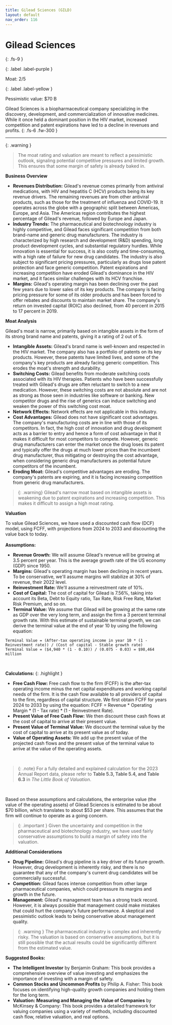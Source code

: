 ```yaml
---
title: Gilead Sciences (GILD)
layout: default
nav_order: 116
---
```


# Gilead Sciences
{: .fs-9 }

{: .label .label-purple }

Moat: 2/5

{: .label .label-yellow }

Pessimistic value: $70 B

Gilead Sciences is a biopharmaceutical company specializing in the discovery, development, and commercialization of innovative medicines. While it once held a dominant position in the HIV market, increased competition and patent expirations have led to a decline in revenues and profits.
{: .fs-6 .fw-300 }

---

{: .warning } 
>The moat rating and valuation are meant to reflect a pessimistic outlook, signaling potential competitive pressures and limited growth. This ensures that some margin of safety is already baked in.

**Business Overview**

* **Revenues Distribution:** Gilead's revenue comes primarily from antiviral medications, with HIV and hepatitis C (HCV) products being its key revenue drivers. The remaining revenues are from other antiviral products, such as those for the treatment of influenza and COVID-19. It operates across the globe with a geographic split between Americas, Europe, and Asia. The Americas region contributes the highest percentage of Gilead's revenue, followed by Europe and Japan.
* **Industry Trends:** The pharmaceutical and biotechnology industry is highly competitive, and Gilead faces significant competition from both brand-name and generic drug manufacturers.  The industry is characterized by high research and development (R&D) spending, long product development cycles, and substantial regulatory hurdles. While innovation is essential for success, it is also costly and time-consuming, with a high rate of failure for new drug candidates.  The industry is also subject to significant pricing pressures, particularly as drugs lose patent protection and face generic competition.  Patent expirations and increasing competition have eroded Gilead's dominance in the HIV market, and it faces similar challenges with its HCV franchise.
* **Margins:** Gilead's operating margin has been declining over the past few years due to lower sales of its key products. The company is facing pricing pressure for some of its older products and has been forced to offer rebates and discounts to maintain market share. The company's return on invested capital (ROIC) also declined, from 40 percent in 2015 to 17 percent in 2019.

**Moat Analysis**

Gilead's moat is narrow, primarily based on intangible assets in the form of its strong brand name and patents, giving it a rating of 2 out of 5.

* **Intangible Assets:** Gilead's brand name is well-known and respected in the HIV market. The company also has a portfolio of patents on its key products. However, these patents have limited lives, and some of the company's key products are already facing generic competition. This erodes the moat's strength and durability.
* **Switching Costs:** Gilead benefits from moderate switching costs associated with its HIV therapies. Patients who have been successfully treated with Gilead's drugs are often reluctant to switch to a new medication.  However, these switching costs are not absolute and are not as strong as those seen in industries like software or banking. New competitor drugs and the rise of generics can induce switching and weaken the power of this switching cost moat.
* **Network Effects:**  Network effects are not applicable in this industry.
* **Cost Advantages:** Gilead does not have significant cost advantages. The company's manufacturing costs are in line with those of its competitors.  In fact, the high cost of innovation and drug development acts as a barrier to entry and hence a form of cost advantage in that it makes it difficult for most competitors to compete. However, generic drug manufacturers can enter the market once the drug loses its patent and typically offer the drugs at much lower prices than the incumbent drug manufacturer, thus mitigating or destroying the cost advantage, when considering generic drug manufacturers as potential future competitors of the incumbent.
* **Eroding Moat:**  Gilead's competitive advantages are eroding. The company's patents are expiring, and it is facing increasing competition from generic drug manufacturers.

> {: .warning} Gilead's narrow moat based on intangible assets is weakening due to patent expirations and increasing competition.  This makes it difficult to assign a high moat rating.

**Valuation**

To value Gilead Sciences, we have used a discounted cash flow (DCF) model, using FCFF, with projections from 2024 to 2033 and discounting the value back to today.
<br>
<br>
**Assumptions:**

* **Revenue Growth:** We will assume Gilead's revenue will be growing at 3.5 percent per year. This is the average growth rate of the US economy (GDP) since 1950.
* **Margins:** Gilead's operating margin has been declining in recent years. To be conservative, we'll assume margins will stabilize at 30% of revenue, their 2022 level.
* **Reinvestment Rate:**  We'll assume a reinvestment rate of 10%.
* **Cost of Capital:** The cost of capital for Gilead is 7.56%, taking into account its Beta, Debt to Equity ratio, Tax Rate, Risk Free Rate, Market Risk Premium, and so on.
* **Terminal Value:** We assume that Gilead will be growing at the same rate as GDP over the very long term, and assign the firm a 3 percent terminal growth rate. With this estimate of sustainable terminal growth, we can derive the terminal value at the end of year 10 by using the following equation:

```
Terminal Value = (After-tax operating income in year 10 * (1 - Reinvestment rate)) / (Cost of capital - Stable growth rate)
Terminal Value = ($4,940 * (1 - 0.10)) / (0.075 - 0.03) = $98,464 million
```

<br>

**Calculations:**
{: .highlight }

* **Free Cash Flow:** Free cash flow to the firm (FCFF) is the after-tax operating income minus the net capital expenditures and working capital needs of the firm. It is the cash flow available to all providers of capital to the firm, regardless of capital structure. We first obtain FCFF for years 2024 to 2033 by using the equation: FCFF = Revenue * Operating Margin * (1 - Tax rate) * (1 - Reinvestment Rate).
* **Present Value of Free Cash Flow:** We then discount these cash flows at the cost of capital to arrive at their present value.
* **Present Value of Terminal Value:** We discount the terminal value by the cost of capital to arrive at its present value as of today.
* **Value of Operating Assets:** We add up the present value of the projected cash flows and the present value of the terminal value to arrive at the value of the operating assets.

<br>

> {: .note} For a fully detailed and explained calculation for the 2023 Annual Report data, please refer to **Table 5.3, Table 5.4, and Table 6.3** in *The Little Book of Valuation*.

<br>

Based on these assumptions and calculations, the enterprise value (the value of the operating assets) of Gilead Sciences is estimated to be about $70 billion, which translates to about $53 per share. This assumes that the firm will continue to operate as a going concern.

> {: .important }  Given the uncertainty and competition in the pharmaceutical and biotechnology industry, we have used fairly conservative assumptions to build a margin of safety into the valuation.

**Additional Considerations**

* **Drug Pipeline:** Gilead's drug pipeline is a key driver of its future growth.  However, drug development is inherently risky, and there is no guarantee that any of the company's current drug candidates will be commercially successful.
* **Competition:** Gilead faces intense competition from other large pharmaceutical companies, which could pressure its margins and growth in the future.
* **Management:** Gilead's management team has a strong track record. However, it is always possible that management could make mistakes that could hurt the company's future performance.  A skeptical and pessimistic outlook leads to being conservative about management quality.

> {: .warning } The pharmaceutical industry is complex and inherently risky. The valuation is based on conservative assumptions, but it is still possible that the actual results could be significantly different from the estimated value.

**Suggested Books:**

* **The Intelligent Investor** by Benjamin Graham: This book provides a comprehensive overview of value investing and emphasizes the importance of investing with a margin of safety.
* **Common Stocks and Uncommon Profits** by Philip A. Fisher: This book focuses on identifying high-quality growth companies and holding them for the long term.
* **Valuation: Measuring and Managing the Value of Companies** by McKinsey & Company: This book provides a detailed framework for valuing companies using a variety of methods, including discounted cash flow, relative valuation, and real options.


